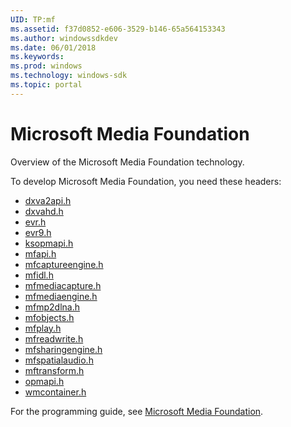 ```yaml
---
UID: TP:mf
ms.assetid: f37d0852-e606-3529-b146-65a564153343
ms.author: windowssdkdev
ms.date: 06/01/2018
ms.keywords: 
ms.prod: windows
ms.technology: windows-sdk
ms.topic: portal
---
```


# Microsoft Media Foundation



Overview of the Microsoft Media Foundation technology.

To develop Microsoft Media Foundation, you need these headers:

 * [dxva2api.h](..\dxva2api\index.md)
 * [dxvahd.h](..\dxvahd\index.md)
 * [evr.h](..\evr\index.md)
 * [evr9.h](..\evr9\index.md)
 * [ksopmapi.h](..\ksopmapi\index.md)
 * [mfapi.h](..\mfapi\index.md)
 * [mfcaptureengine.h](..\mfcaptureengine\index.md)
 * [mfidl.h](..\mfidl\index.md)
 * [mfmediacapture.h](..\mfmediacapture\index.md)
 * [mfmediaengine.h](..\mfmediaengine\index.md)
 * [mfmp2dlna.h](..\mfmp2dlna\index.md)
 * [mfobjects.h](..\mfobjects\index.md)
 * [mfplay.h](..\mfplay\index.md)
 * [mfreadwrite.h](..\mfreadwrite\index.md)
 * [mfsharingengine.h](..\mfsharingengine\index.md)
 * [mfspatialaudio.h](..\mfspatialaudio\index.md)
 * [mftransform.h](..\mftransform\index.md)
 * [opmapi.h](..\opmapi\index.md)
 * [wmcontainer.h](..\wmcontainer\index.md)

For the programming guide, see [Microsoft Media Foundation](/windows/desktop/mf).

